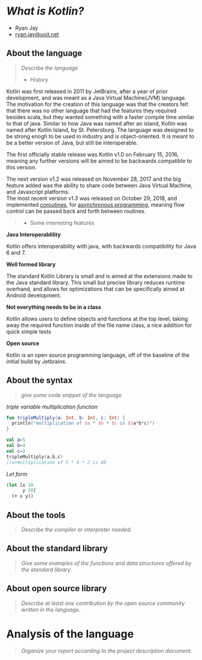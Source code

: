 # _What is Kotlin?_

- Ryan Jay
- ryan.jay@uoit.net

## About the language

> _Describe the language_
>
> - History

Kotlin was first released in 2011 by JetBrains, after a year of prior development, and was meant as a Java Virtual Machine(JVM) language.  The motivation for the creation of this language was that the creators felt that there was no other language that had the features they required besides scala, but they wanted something with a faster compile time similar to that of java.  Similar to how Java was named after an island, Kotlin was named after Kotlin Island, by St. Petersburg. 
The language was designed to be strong enogh to be used in industry and is object-oriented.  It is meant to be a better version of Java, but still be interoperable.

The first officially stable release was Kotlin v1.0 on February 15, 2016, meaning any further versions will be aimed to be backwards compatible to this version.

The next version v1.2 was released on November 28, 2017 and the big feature added was the ability to share code between Java Virtual Machine, and Javascript platforms.  
The most recent version v1.3 was released on October 29, 2018, and implemented [coroutines](https://en.wikipedia.org/wiki/Coroutine), for [asynchronous programming](https://visualstudiomagazine.com/articles/2011/03/24/wccsp_asynchronous-programming.aspx), meaning flow control can be passed back and forth between routines.

> - Some interesting features

**Java Interoperablility**

Kotlin offers interoperability with java, with backwards compatibility for Java 6 and 7.  

**Well formed library**

The standard Kotlin Library is small and is aimed at the extensions made to the Java standard library.  This small but precise library reduces runtime overhand, and allows for optimizations that can be specifically aimed at Android development.

**Not everything needs to be in a class**

Kotlin allows users to define objects and functions at the top level, taking away the required function inside of the file name class, a nice addition for quick simple tests

**Open source**

Kotlin is an open source programming language, off of the baseline of the initial build by Jetbrains.

## About the syntax

> _give some code snippet of the language_

*triple variable multiplication function* 
```kotlin
fun tripleMultiply(a: Int, b: Int, c: Int) {
  println("multiplication of $a * $b * $c is ${a*b*c}")
}

val a=5
val b=4
val c=2
tripleMultiply(a,b,c)
//=>multiplication of 5 * 4 * 2 is 40
```

*Let form*

```clojure
(let [x 10
      y 20]
  (+ x y))
```

## About the tools

> _Describe the compiler or interpreter needed_.

## About the standard library

> _Give some examples of the functions and data structures
> offered by the standard library_.

## About open source library

> _Describe at least one contribution by the open source
community written in the language._

# Analysis of the language

> _Organize your report according to the project description
document_.


